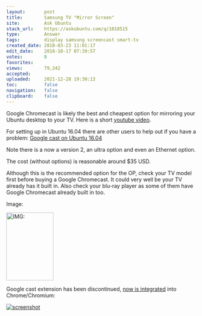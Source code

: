 ```yaml
---
layout:       post
title:        Samsung TV "Mirror Screen"
site:         Ask Ubuntu
stack_url:    https://askubuntu.com/q/1018515
type:         Answer
tags:         display samsung screencast smart-tv
created_date: 2018-03-23 11:01:17
edit_date:    2018-10-17 07:39:57
votes:        8
favorites:    
views:        79,242
accepted:     
uploaded:     2021-12-28 19:30:13
toc:          false
navigation:   false
clipboard:    false
---
```


Google Chromecast is likely the best and cheapest option for mirroring your Ubuntu desktop to your TV. Here is a short [youtube video][1]. 

For setting up in Ubuntu 16.04 there are other users to help out if you have a problem: [Google cast on Ubuntu 16.04][2]

Note there is a now a version 2, an ultra option and even an Ethernet option.

The cost (without options) is reasonable around $35 USD.

Although this is the recommended option for the OP, check your TV model first before buying a Google Chromecast. It could very well be your TV already has it built in. Also check your blu-ray player as some of them have Google Chromecast already built in too.

Image:
 
[<img src="https://i.stack.imgur.com/aVOnF.jpg" width="125" height="180" alt="IMG: " title="">][3]

Google cast extension has been discontinued, [now is integrated][4] into Chrome/Chromium:

[![screenshot][5]][5]


  [1]: https://www.youtube.com/watch?v=_4ptucuuJPo
  [2]: https://askubuntu.com/questions/844643/google-cast-on-ubuntu-16-04?utm_medium=organic&utm_source=google_rich_qa&utm_campaign=google_rich_qa
  [3]: https://i.stack.imgur.com/jxpfj.png
  [4]: https://support.google.com/chromecast/answer/7249696?hl=en
  [5]: https://i.stack.imgur.com/ctKBn.png
